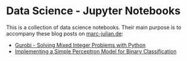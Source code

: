 # Data Science - Jupyter Notebooks

This is a collection of data science notebooks. Their main purpose is to accompany these blog posts on [marc-julian.de](https://www.marc-julian.de):

- [Gurobi - Solving Mixed Integer Problems with Python](https://www.marc-julian.de/posts/2022/12/Gurobi%20-%20Solving%20Mixed%20Integer%20Problems.html)
- [Implementing a Simple Perceptron Model for Binary Classification](https://www.marc-julian.de/posts/2023/6/Implementing%20a%20Simple%20Perceptron.html)
